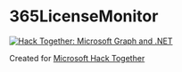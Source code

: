 # 365LicenseMonitor

[![Hack Together: Microsoft Graph and .NET](https://img.shields.io/badge/Microsoft%20-Hack--Together-orange?style=for-the-badge&logo=microsoft)](https://github.com/microsoft/hack-together)

Created for [Microsoft Hack Together](https://github.com/microsoft/hack-together)
